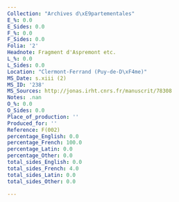 ```yaml
---
Collection: "Archives d\xE9partementales"
E_%: 0.0
E_Sides: 0.0
F_%: 0.0
F_Sides: 0.0
Folia: '2'
Headnote: Fragment d'Aspremont etc.
L_%: 0.0
L_Sides: 0.0
Location: "Clermont-Ferrand (Puy-de-D\xF4me)"
MS_Date: s.xiii (2)
MS_ID: '238'
MS_Sources: http://jonas.irht.cnrs.fr/manuscrit/78308
Notes: .nan
O_%: 0.0
O_Sides: 0.0
Place_of_production: ''
Produced_for: ''
Reference: F(002)
percentage_English: 0.0
percentage_French: 100.0
percentage_Latin: 0.0
percentage_Other: 0.0
total_sides_English: 0.0
total_sides_French: 4.0
total_sides_Latin: 0.0
total_sides_Other: 0.0

---
```


